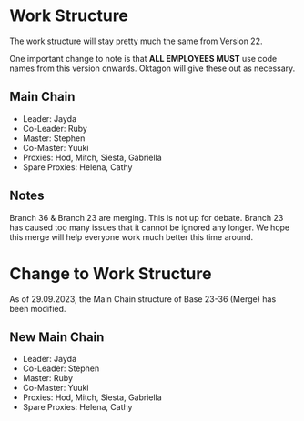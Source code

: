 # Work Structure
The work structure will stay pretty much the same from Version 22.

One important change to note is that **ALL EMPLOYEES MUST** use code names from this version onwards. Oktagon will give these out as necessary.

## Main Chain
- Leader: Jayda
- Co-Leader: Ruby
- Master: Stephen
- Co-Master: Yuuki
- Proxies: Hod, Mitch, Siesta, Gabriella
- Spare Proxies: Helena, Cathy

## Notes
Branch 36 & Branch 23 are merging. This is not up for debate. Branch 23 has caused too many issues that it cannot be ignored any longer. We hope this merge will help everyone work much better this time around.

# Change to Work Structure
As of 29.09.2023, the Main Chain structure of Base 23-36 (Merge) has been modified.

## New Main Chain
- Leader: Jayda
- Co-Leader: Stephen
- Master: Ruby
- Co-Master: Yuuki
- Proxies: Hod, Mitch, Siesta, Gabriella
- Spare Proxies: Helena, Cathy
